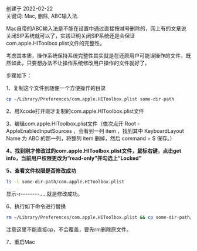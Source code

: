 创建于 2022-02-22<br>
关键词: Mac, 删除, ABC输入法.

Mac自带的ABC输入法是不能在设置中通过直接按减号删除的，网上有的文章说关闭SIP系统就可以了，实践证明关闭SIP系统还是会保证com.apple.HIToolbox.plist文件的完整性。

考虑其本质，操作系统保持系统完整性其实就是在还原用户可能误操作的文件，既然如此，只要想办法不让操作系统修改用户操作的文件就好了。

步骤如下：

1、复制这个文件到随便一个方便操作的目录

```bash
cp ~/Library/Preferences/com.apple.HIToolbox.plist some-dir-path
```

2、用Xcode打开刚才复制的com.apple.HIToolbox.plist文件

3、编辑com.apple.HIToolbox.plist文件（依次点开 Root - AppleEnabledInputSources ，会看到一列 item ，找到其中 KeyboardLayout Name 为 ABC 的那一列，将整列 item 删掉，然后 command + S 保存。）

**4、找到刚才修改过的com.apple.HIToolbox.plist文件，鼠标右键，点击get info，当前用户权限更改为“read-only”并勾选上“Locked”**

**5、查看文件权限是否修改成功**
```bash
ls -l some-dir-path/com.apple.HIToolbox.plist
```

显示-r--------.....就是修改成功。

6、执行如下命令进行替换

```bash
rm ~/Library/Preferences/com.apple.HIToolbox.plist && cp some-dir-path/com.apple.HIToolbox.plist ~/Library/Preferences/ 
```

 注意这里不能直接cp，不会覆盖，要先rm删除原文件。

7、重启Mac